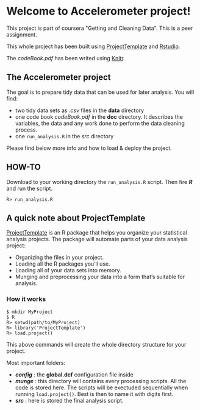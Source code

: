 
# Welcome to Accelerometer project!

This project is part of coursera "Getting and Cleaning Data". This is a peer
assignment.

This whole project has been built using [ProjectTemplate](http://projecttemplate.net)
 and [Rstudio](http://www.rstudio.com/). 

The *codeBook.pdf* has been writed using [Knitr](http://yihui.name/knitr/).


## The Accelerometer project
The goal is to prepare tidy data that can be used for later analysis. You will 
find:

* two tidy data sets as *.csv* files in the **data** directory
* one code book *codeBook.pdf* in the **doc** directory. It describes the variables, 
the data and any work done to perform the data cleaning process. 
* one `run_analysis.R` in the *src* directory

Please find below more info and how to load & deploy the project.


## HOW-TO

Download to your working directory the `run_analysis.R` script. Then fire ***R***
and run the script.
```
R> run_analysis.R
```

## A quick note about ProjectTemplate
[ProjectTemplate](http://projecttemplate.net)
is an R package that helps you organize your statistical
analysis projects. The package will automate parts of your data analysis project:

* Organizing the files in your project.
* Loading all the R packages you’ll use.
* Loading all of your data sets into memory.
* Munging and preprocessing your data into a form that’s suitable for analysis.

### How it works
```
$ mkdir MyProject
$ R
R> setwd(path/to/MyProject)
R> library('ProjectTemplate')
R> load.project()
```
This above commands will create the whole directory structure for your project.

Most important folders:

* ***config*** : the **global.dcf** configuration file inside
* ***munge*** : this directory will contains every processing scripts. All the 
code is stored here. The scripts will be exectuded sequentially when running 
`load.project()`. Best is then to name it with digits first.
* ***src*** : here is stored the final analysis script.





